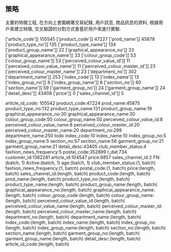 
##  策略

主要的特徵工程, 在方向上會圍繞著交易紀錄, 用戶訊息, 商品訊息的資料, 根據用戶來建立特徵, 交叉驗證的分割方式會基於用戶來進行實驗.

['article_code']] 105545
['product_code']] 47227
['prod_name']] 45878
['product_type_no']] 135
['product_type_name']] 134
['product_group_name']] 22
['graphical_appearance_no']] 33
['graphical_appearance_name']] 33
['colour_group_code']] 53
['colour_group_name']] 53
['perceived_colour_value_id']] 11
['perceived_colour_value_name']] 11
['perceived_colour_master_id']] 23
['perceived_colour_master_name']] 23
['department_no']] 302
['department_name']] 253
['index_code']] 13
['index_name']] 13
['index_group_no']] 8
['index_group_name']] 8
['section_no']] 60
['section_name']] 59
['garment_group_no']] 24
['garment_group_name']] 24
['detail_desc']] 43408
['price']] 0
['sales_channel_id']] 5

<article>
article_id_code: 105542
product_code:47224
prod_name:45875
product_type_no:132
product_type_name:131 
product_group_name:19 
graphical_appearance_no:30
graphical_appearance_name:30 
colour_group_code:50
colour_group_name:50
perceived_colour_value_id:8 
perceived_colour_value_name:8 
perceived_colour_master_id:20 
perceived_colour_master_name:20 
department_no:299 
department_name:250 todo
index_code:10
index_name:10
index_group_no:5
index_group_name:5
section_no:57
section_name:56
garment_group_no:21
garment_group_name:21
detail_desc:43405

<customer>
club_member_status:4
fashion_news_frequency:5
postal_code:352899

<transaction>
t_dat:734
customer_id:1362281
article_id:104547
price:9857
sales_channel_id:2

<loader>
FN:(batch, 1)
Active:(batch, 1)
age:(batch, 1)
club_member_status:(1, batch)
fashion_news_frequency:(1, batch)
postal_code:(1, batch)
price:(length, batch)
sales_channel_id:(length, batch)
product_code:(length, batch)
prod_name:(length, batch)
product_type_no:(length, batch)
product_type_name:(length, batch)
product_group_name:(length, batch)
graphical_appearance_no:(length, batch)
graphical_appearance_name:(length, batch)
colour_group_code:(length, batch)
colour_group_name:(length, batch)
perceived_colour_value_id:(length, batch)
perceived_colour_value_name:(length, batch)
perceived_colour_master_id:(length, batch)
perceived_colour_master_name:(length, batch)
department_no:(length, batch)
department_name:(length, batch)
index_code:(length, batch)
index_name:(length, batch)
index_group_no:(length, batch)
index_group_name:(length, batch)
section_no:(length, batch)
section_name:(length, batch)
garment_group_no:(length, batch)
garment_group_name:(length, batch)
detail_desc:(length, batch)
article_id_code:(length, batch)





